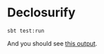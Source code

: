 Declosurify
===========

```
sbt test:run
```

And you should see [this output](https://raw.github.com/paulp/declosurify/master/test-output.txt).
